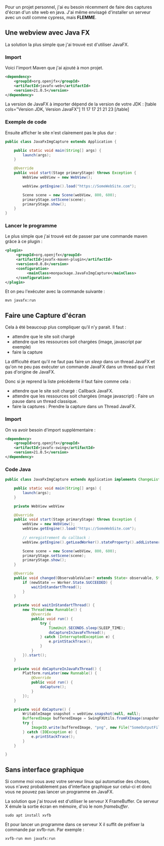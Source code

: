 Pour un projet personnel, j'ai eu besoin récemment de faire des captures d'écran d'un site web en java.
J'ai même envisagé d'installer un serveur avec un outil comme cypress, mais __FLEMME__.

## Une webview avec Java FX

La solution la plus simple que j'ai trouvé est d'utiliser JavaFX. 

### Import

Voici l'import Maven que j'ai ajouté à mon projet.

~~~xml
<dependency>
    <groupId>org.openjfx</groupId>
    <artifactId>javafx-web</artifactId>
    <version>21.0.5</version>
</dependency>
~~~

La version de JavaFX à importer dépend de la version de votre JDK : 
[table cols="Version JDK, Version JavaFX"]
11	17
17	21
21	23
[/table]

### Exemple de code

Ensuite afficher le site n'est clairement pas le plus dur : 

~~~java
public class JavaFxImgCapture extends Application {

    public static void main(String[] args) {
        launch(args);
    }

    @Override
    public void start(Stage primaryStage) throws Exception {
        WebView webView = new WebView();

        webView.getEngine().load("https://SomeWebSite.com");

        Scene scene = new Scene(webView, 800, 600);
        primaryStage.setScene(scene);
        primaryStage.show();
    }
}
~~~

### Lancer le programme 

Le plus simple que j'ai trouvé est de passer par une commande maven grâce à ce plugin : 

~~~xml 
<plugin>
     <groupId>org.openjfx</groupId>
     <artifactId>javafx-maven-plugin</artifactId>
     <version>0.0.8</version>
     <configuration>
          <mainClass>monpackage.JavaFxImgCapture</mainClass>
     </configuration>
</plugin>
~~~

Et on peu l'exécuter avec la commande suivante : 

~~~shell
mvn javafx:run
~~~

## Faire une Capture d'écran

Cela à été beaucoup plus compliquer qu'il n'y parait. Il faut : 
- attendre que le site soit chargé
- attendre que les ressources soit chargées (image, javascript par exemple)
- faire la capture

La difficulté étant qu'il ne faut pas faire un _sleep_ dans un thread JavaFX et qu'on ne peu pas exécuter un commande JavaFX dans un thread qui n'est pas d'origine de JavaFX.

Donc si je reprend la liste précédente il faut faire comme cela : 
- attendre que le site soit chargé : Callback JavaFX.
- attendre que les ressources soit chargées (image javascript) : Faire un pause dans un thread classique.
- faire la captures : Prendre la capture dans un Thread JavaFX. 

### Import

On va avoir besoin d'import supplémentaire : 

~~~xml
<dependency>
    <groupId>org.openjfx</groupId>
    <artifactId>javafx-swing</artifactId>
    <version>21.0.5</version>
</dependency>
~~~

### Code Java

~~~java
public class JavaFxImgCapture extends Application implements ChangeListener<Worker.State> {

    public static void main(String[] args) {
        launch(args);
    }

    private WebView webView

    @Override
    public void start(Stage primaryStage) throws Exception {
        webView = new WebView();
        webView.getEngine().load("https://SomeWebSite.com");
        
        // enregistrement du callback :
        webView.getEngine().getLoadWorker().stateProperty().addListener(this);

        Scene scene = new Scene(webView, 800, 600);
        primaryStage.setScene(scene);
        primaryStage.show();
    }

    @Override
    public void changed(ObservableValue<? extends State> observable, State oldState, State newState) {
        if (newState == Worker.State.SUCCEEDED) {
            waitInStandartThread();
        }
    }
    
    private void waitInStandartThread() {
        new Thread(new Runnable() {
            @Override
            public void run() {
                try {
                    TimeUnit.SECONDS.sleep(SLEEP_TIME);
                    doCaptureInJavaFxThread();
                } catch (InterruptedException e) {
                    e.printStackTrace();
                }
            }
        }).start();
    }
    
    private void doCaptureInJavaFxThread() {
        Platform.runLater(new Runnable() {
            @Override
            public void run() {
                doCapture();
            }
        });
    }

    private void doCapture() {
        WritableImage snapshot = webView.snapshot(null, null);
        BufferedImage bufferedImage = SwingFXUtils.fromFXImage(snapshot, null);
        try {
            ImageIO.write(bufferedImage, "png", new File("SomeOutputFile.png"));
        } catch (IOException e) {
            e.printStackTrace();
        }
    }

}
~~~


## Sans interface graphique

Si comme moi vous avez votre serveur linux qui automatise des choses, 
vous n'avez probablement pas d'interface graphique sur celui-ci et donc vous ne pouvez 
pas lancer un programme en JavaFX. 

La solution que j'ai trouvé est d'utiliser le serveur X FrameBuffer. 
Ce serveur X émule la sortie écran en mémoire, d'où le nom _framebuffer_.

~~~shell
sudo apt install xvfb
~~~

Et pour lancer un programme dans ce serveur X il suffit de préfixer la commande par xvfb-run. Par exemple : 

~~~shell
xvfb-run mvn javafx:run
~~~
